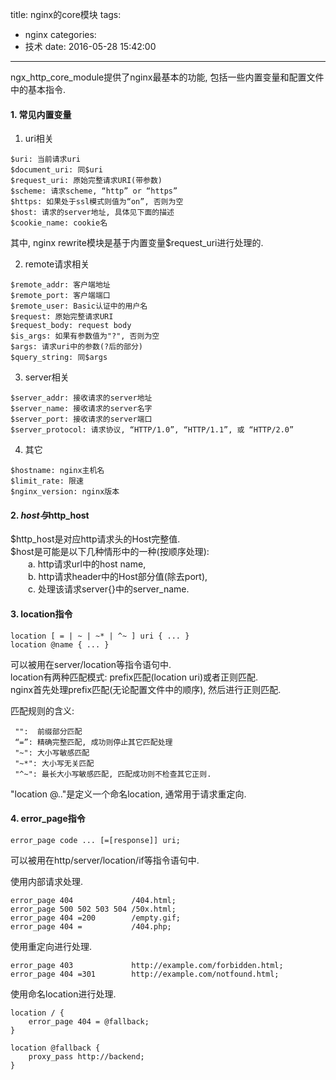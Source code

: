 title: nginx的core模块
tags:
  - nginx
categories:
  - 技术
date: 2016-05-28 15:42:00
---
ngx_http_core_module提供了nginx最基本的功能, 包括一些内置变量和配置文件中的基本指令.

#### 1. 常见内置变量
1) uri相关  
```
$uri: 当前请求uri  
$document_uri: 同$uri  
$request_uri: 原始完整请求URI(带参数)   
$scheme: 请求scheme, “http” or “https”  
$https: 如果处于ssl模式则值为“on”, 否则为空  
$host: 请求的server地址, 具体见下面的描述  
$cookie_name: cookie名    
```
其中, nginx rewrite模块是基于内置变量$request_uri进行处理的.

2) remote请求相关  
```
$remote_addr: 客户端地址  
$remote_port: 客户端端口  
$remote_user: Basic认证中的用户名     
$request: 原始完整请求URI  
$request_body: request body
$is_args: 如果有参数值为"?", 否则为空  
$args: 请求uri中的参数(?后的部分)  
$query_string: 同$args  
```

3) server相关  
```
$server_addr: 接收请求的server地址  
$server_name: 接收请求的server名字    
$server_port: 接收请求的server端口    
$server_protocol: 请求协议, “HTTP/1.0”, “HTTP/1.1”, 或 “HTTP/2.0”
```

4) 其它  
```
$hostname: nginx主机名      
$limit_rate: 限速   
$nginx_version: nginx版本  
```

#### 2. $host与$http_host  
$http_host是对应http请求头的Host完整值.   
$host是可能是以下几种情形中的一种(按顺序处理):  
　　a. http请求url中的host name,  
　　b. http请求header中的Host部分值(除去port),  
　　c. 处理该请求server{}中的server_name.
  
#### 3. location指令
```
location [ = | ~ | ~* | ^~ ] uri { ... }
location @name { ... }
```
可以被用在server/location等指令语句中.  
location有两种匹配模式: prefix匹配(location uri)或者正则匹配.   
nginx首先处理prefix匹配(无论配置文件中的顺序), 然后进行正则匹配.  

匹配规则的含义: 
```
 "":  前缀部分匹配  
 “=”: 精确完整匹配, 成功则停止其它匹配处理   
 "~": 大小写敏感匹配  
 "~*": 大小写无关匹配  
 "^~": 最长大小写敏感匹配, 匹配成功则不检查其它正则.     
```
"location @.."是定义一个命名location, 通常用于请求重定向.
  
#### 4. error_page指令
```
error_page code ... [=[response]] uri;
```
可以被用在http/server/location/if等指令语句中.

使用内部请求处理.
```
error_page 404             /404.html;
error_page 500 502 503 504 /50x.html;
error_page 404 =200        /empty.gif;
error_page 404 =           /404.php;
```

使用重定向进行处理.
```
error_page 403             http://example.com/forbidden.html;
error_page 404 =301        http://example.com/notfound.html;
```

使用命名location进行处理.
```
location / {
    error_page 404 = @fallback;
}

location @fallback {
    proxy_pass http://backend;
}
```